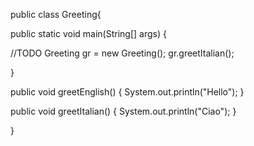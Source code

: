 public class Greeting{

 public static void main(String[] args) {

//TODO
Greeting gr = new Greeting();
gr.greetItalian();
 
}

public void greetEnglish() {
System.out.println("Hello");
}

public void greetItalian() {
System.out.println("Ciao");
}

}